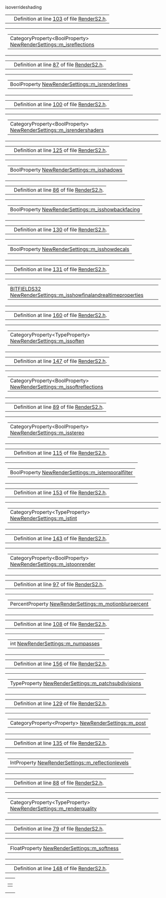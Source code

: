 isoverrideshading</a></td>
</tr>
</tbody>
</table></td>
</tr>
</tbody>
</table>

|  |  |
|----|----|
|   | Definition at line <a href="RenderS2_8h-source.md#l00103" class="el">103</a> of file <a href="RenderS2_8h-source.md" class="el">RenderS2.h</a>. |

<span id="d3f7ca39fb3d1f269f285ead9b538fec" class="anchor"></span>

<table class="mdTable" data-cellpadding="2" data-cellspacing="0">
<colgroup>
<col style="width: 100%" />
</colgroup>
<tbody>
<tr>
<td class="mdRow"><table data-cellpadding="0" data-cellspacing="0" data-border="0">
<tbody>
<tr>
<td class="md" data-nowrap="" data-valign="top">CategoryProperty&lt;BoolProperty&gt; <a href="classNewRenderSettings.md#d3f7ca39fb3d1f269f285ead9b538fec" class="el">NewRenderSettings::m_isreflections</a></td>
</tr>
</tbody>
</table></td>
</tr>
</tbody>
</table>

|  |  |
|----|----|
|   | Definition at line <a href="RenderS2_8h-source.md#l00087" class="el">87</a> of file <a href="RenderS2_8h-source.md" class="el">RenderS2.h</a>. |

<span id="bc6259fe76e7190830931b8b5941ff82" class="anchor"></span>

<table class="mdTable" data-cellpadding="2" data-cellspacing="0">
<colgroup>
<col style="width: 100%" />
</colgroup>
<tbody>
<tr>
<td class="mdRow"><table data-cellpadding="0" data-cellspacing="0" data-border="0">
<tbody>
<tr>
<td class="md" data-nowrap="" data-valign="top">BoolProperty <a href="classNewRenderSettings.md#bc6259fe76e7190830931b8b5941ff82" class="el">NewRenderSettings::m_isrenderlines</a></td>
</tr>
</tbody>
</table></td>
</tr>
</tbody>
</table>

|  |  |
|----|----|
|   | Definition at line <a href="RenderS2_8h-source.md#l00100" class="el">100</a> of file <a href="RenderS2_8h-source.md" class="el">RenderS2.h</a>. |

<span id="4812cbdfaeec2b93ad88a46723c561ce" class="anchor"></span>

<table class="mdTable" data-cellpadding="2" data-cellspacing="0">
<colgroup>
<col style="width: 100%" />
</colgroup>
<tbody>
<tr>
<td class="mdRow"><table data-cellpadding="0" data-cellspacing="0" data-border="0">
<tbody>
<tr>
<td class="md" data-nowrap="" data-valign="top">CategoryProperty&lt;BoolProperty&gt; <a href="classNewRenderSettings.md#4812cbdfaeec2b93ad88a46723c561ce" class="el">NewRenderSettings::m_isrendershaders</a></td>
</tr>
</tbody>
</table></td>
</tr>
</tbody>
</table>

|  |  |
|----|----|
|   | Definition at line <a href="RenderS2_8h-source.md#l00125" class="el">125</a> of file <a href="RenderS2_8h-source.md" class="el">RenderS2.h</a>. |

<span id="14415c257af54c1feef08309f610f28d" class="anchor"></span>

<table class="mdTable" data-cellpadding="2" data-cellspacing="0">
<colgroup>
<col style="width: 100%" />
</colgroup>
<tbody>
<tr>
<td class="mdRow"><table data-cellpadding="0" data-cellspacing="0" data-border="0">
<tbody>
<tr>
<td class="md" data-nowrap="" data-valign="top">BoolProperty <a href="classNewRenderSettings.md#14415c257af54c1feef08309f610f28d" class="el">NewRenderSettings::m_isshadows</a></td>
</tr>
</tbody>
</table></td>
</tr>
</tbody>
</table>

|  |  |
|----|----|
|   | Definition at line <a href="RenderS2_8h-source.md#l00086" class="el">86</a> of file <a href="RenderS2_8h-source.md" class="el">RenderS2.h</a>. |

<span id="90e4e123de07d68284876c5d59750880" class="anchor"></span>

<table class="mdTable" data-cellpadding="2" data-cellspacing="0">
<colgroup>
<col style="width: 100%" />
</colgroup>
<tbody>
<tr>
<td class="mdRow"><table data-cellpadding="0" data-cellspacing="0" data-border="0">
<tbody>
<tr>
<td class="md" data-nowrap="" data-valign="top">BoolProperty <a href="classNewRenderSettings.md#90e4e123de07d68284876c5d59750880" class="el">NewRenderSettings::m_isshowbackfacing</a></td>
</tr>
</tbody>
</table></td>
</tr>
</tbody>
</table>

|  |  |
|----|----|
|   | Definition at line <a href="RenderS2_8h-source.md#l00130" class="el">130</a> of file <a href="RenderS2_8h-source.md" class="el">RenderS2.h</a>. |

<span id="6b1f73046ce205d41d1870535cf7d547" class="anchor"></span>

<table class="mdTable" data-cellpadding="2" data-cellspacing="0">
<colgroup>
<col style="width: 100%" />
</colgroup>
<tbody>
<tr>
<td class="mdRow"><table data-cellpadding="0" data-cellspacing="0" data-border="0">
<tbody>
<tr>
<td class="md" data-nowrap="" data-valign="top">BoolProperty <a href="classNewRenderSettings.md#6b1f73046ce205d41d1870535cf7d547" class="el">NewRenderSettings::m_isshowdecals</a></td>
</tr>
</tbody>
</table></td>
</tr>
</tbody>
</table>

|  |  |
|----|----|
|   | Definition at line <a href="RenderS2_8h-source.md#l00131" class="el">131</a> of file <a href="RenderS2_8h-source.md" class="el">RenderS2.h</a>. |

<span id="17b7fedb74168592368baa23eb26682d" class="anchor"></span>

<table class="mdTable" data-cellpadding="2" data-cellspacing="0">
<colgroup>
<col style="width: 100%" />
</colgroup>
<tbody>
<tr>
<td class="mdRow"><table data-cellpadding="0" data-cellspacing="0" data-border="0">
<tbody>
<tr>
<td class="md" data-nowrap="" data-valign="top"><a href="DataType_8h.md#380f82d4e599453c47d120058bd9f412" class="el">BITFIELDS32</a> <a href="classNewRenderSettings.md#17b7fedb74168592368baa23eb26682d" class="el">NewRenderSettings::m_isshowfinalandrealtimeproperties</a></td>
</tr>
</tbody>
</table></td>
</tr>
</tbody>
</table>

|  |  |
|----|----|
|   | Definition at line <a href="RenderS2_8h-source.md#l00160" class="el">160</a> of file <a href="RenderS2_8h-source.md" class="el">RenderS2.h</a>. |

<span id="ba04352cdd8bf9180016d044a40641cb" class="anchor"></span>

<table class="mdTable" data-cellpadding="2" data-cellspacing="0">
<colgroup>
<col style="width: 100%" />
</colgroup>
<tbody>
<tr>
<td class="mdRow"><table data-cellpadding="0" data-cellspacing="0" data-border="0">
<tbody>
<tr>
<td class="md" data-nowrap="" data-valign="top">CategoryProperty&lt;TypeProperty&gt; <a href="classNewRenderSettings.md#ba04352cdd8bf9180016d044a40641cb" class="el">NewRenderSettings::m_issoften</a></td>
</tr>
</tbody>
</table></td>
</tr>
</tbody>
</table>

|  |  |
|----|----|
|   | Definition at line <a href="RenderS2_8h-source.md#l00147" class="el">147</a> of file <a href="RenderS2_8h-source.md" class="el">RenderS2.h</a>. |

<span id="16a49425a7e1527eec89ae065bbacf7d" class="anchor"></span>

<table class="mdTable" data-cellpadding="2" data-cellspacing="0">
<colgroup>
<col style="width: 100%" />
</colgroup>
<tbody>
<tr>
<td class="mdRow"><table data-cellpadding="0" data-cellspacing="0" data-border="0">
<tbody>
<tr>
<td class="md" data-nowrap="" data-valign="top">CategoryProperty&lt;BoolProperty&gt; <a href="classNewRenderSettings.md#16a49425a7e1527eec89ae065bbacf7d" class="el">NewRenderSettings::m_issoftreflections</a></td>
</tr>
</tbody>
</table></td>
</tr>
</tbody>
</table>

|  |  |
|----|----|
|   | Definition at line <a href="RenderS2_8h-source.md#l00089" class="el">89</a> of file <a href="RenderS2_8h-source.md" class="el">RenderS2.h</a>. |

<span id="588c2155b06e13f36d71c57a6c19a6ee" class="anchor"></span>

<table class="mdTable" data-cellpadding="2" data-cellspacing="0">
<colgroup>
<col style="width: 100%" />
</colgroup>
<tbody>
<tr>
<td class="mdRow"><table data-cellpadding="0" data-cellspacing="0" data-border="0">
<tbody>
<tr>
<td class="md" data-nowrap="" data-valign="top">CategoryProperty&lt;BoolProperty&gt; <a href="classNewRenderSettings.md#588c2155b06e13f36d71c57a6c19a6ee" class="el">NewRenderSettings::m_isstereo</a></td>
</tr>
</tbody>
</table></td>
</tr>
</tbody>
</table>

|  |  |
|----|----|
|   | Definition at line <a href="RenderS2_8h-source.md#l00115" class="el">115</a> of file <a href="RenderS2_8h-source.md" class="el">RenderS2.h</a>. |

<span id="99cc32bc92c606d8cee365e078d774ff" class="anchor"></span>

<table class="mdTable" data-cellpadding="2" data-cellspacing="0">
<colgroup>
<col style="width: 100%" />
</colgroup>
<tbody>
<tr>
<td class="mdRow"><table data-cellpadding="0" data-cellspacing="0" data-border="0">
<tbody>
<tr>
<td class="md" data-nowrap="" data-valign="top">BoolProperty <a href="classNewRenderSettings.md#99cc32bc92c606d8cee365e078d774ff" class="el">NewRenderSettings::m_istemporalfilter</a></td>
</tr>
</tbody>
</table></td>
</tr>
</tbody>
</table>

|  |  |
|----|----|
|   | Definition at line <a href="RenderS2_8h-source.md#l00153" class="el">153</a> of file <a href="RenderS2_8h-source.md" class="el">RenderS2.h</a>. |

<span id="adb8464e48fba082d2b31c11b72b98df" class="anchor"></span>

<table class="mdTable" data-cellpadding="2" data-cellspacing="0">
<colgroup>
<col style="width: 100%" />
</colgroup>
<tbody>
<tr>
<td class="mdRow"><table data-cellpadding="0" data-cellspacing="0" data-border="0">
<tbody>
<tr>
<td class="md" data-nowrap="" data-valign="top">CategoryProperty&lt;TypeProperty&gt; <a href="classNewRenderSettings.md#adb8464e48fba082d2b31c11b72b98df" class="el">NewRenderSettings::m_istint</a></td>
</tr>
</tbody>
</table></td>
</tr>
</tbody>
</table>

|  |  |
|----|----|
|   | Definition at line <a href="RenderS2_8h-source.md#l00143" class="el">143</a> of file <a href="RenderS2_8h-source.md" class="el">RenderS2.h</a>. |

<span id="8239cca760b2d48afd9a497801fdd32c" class="anchor"></span>

<table class="mdTable" data-cellpadding="2" data-cellspacing="0">
<colgroup>
<col style="width: 100%" />
</colgroup>
<tbody>
<tr>
<td class="mdRow"><table data-cellpadding="0" data-cellspacing="0" data-border="0">
<tbody>
<tr>
<td class="md" data-nowrap="" data-valign="top">CategoryProperty&lt;BoolProperty&gt; <a href="classNewRenderSettings.md#8239cca760b2d48afd9a497801fdd32c" class="el">NewRenderSettings::m_istoonrender</a></td>
</tr>
</tbody>
</table></td>
</tr>
</tbody>
</table>

|  |  |
|----|----|
|   | Definition at line <a href="RenderS2_8h-source.md#l00097" class="el">97</a> of file <a href="RenderS2_8h-source.md" class="el">RenderS2.h</a>. |

<span id="d5422f4d9703d42384e4f1f9dbd5ca13" class="anchor"></span>

<table class="mdTable" data-cellpadding="2" data-cellspacing="0">
<colgroup>
<col style="width: 100%" />
</colgroup>
<tbody>
<tr>
<td class="mdRow"><table data-cellpadding="0" data-cellspacing="0" data-border="0">
<tbody>
<tr>
<td class="md" data-nowrap="" data-valign="top">PercentProperty <a href="classNewRenderSettings.md#d5422f4d9703d42384e4f1f9dbd5ca13" class="el">NewRenderSettings::m_motionblurpercent</a></td>
</tr>
</tbody>
</table></td>
</tr>
</tbody>
</table>

|  |  |
|----|----|
|   | Definition at line <a href="RenderS2_8h-source.md#l00108" class="el">108</a> of file <a href="RenderS2_8h-source.md" class="el">RenderS2.h</a>. |

<span id="74b2c3f1b500a830b293b5fb9749f60e" class="anchor"></span>

<table class="mdTable" data-cellpadding="2" data-cellspacing="0">
<colgroup>
<col style="width: 100%" />
</colgroup>
<tbody>
<tr>
<td class="mdRow"><table data-cellpadding="0" data-cellspacing="0" data-border="0">
<tbody>
<tr>
<td class="md" data-nowrap="" data-valign="top">int <a href="classNewRenderSettings.md#74b2c3f1b500a830b293b5fb9749f60e" class="el">NewRenderSettings::m_numpasses</a></td>
</tr>
</tbody>
</table></td>
</tr>
</tbody>
</table>

|  |  |
|----|----|
|   | Definition at line <a href="RenderS2_8h-source.md#l00156" class="el">156</a> of file <a href="RenderS2_8h-source.md" class="el">RenderS2.h</a>. |

<span id="a741646c6fae2c5054856992b51c9b12" class="anchor"></span>

<table class="mdTable" data-cellpadding="2" data-cellspacing="0">
<colgroup>
<col style="width: 100%" />
</colgroup>
<tbody>
<tr>
<td class="mdRow"><table data-cellpadding="0" data-cellspacing="0" data-border="0">
<tbody>
<tr>
<td class="md" data-nowrap="" data-valign="top">TypeProperty <a href="classNewRenderSettings.md#a741646c6fae2c5054856992b51c9b12" class="el">NewRenderSettings::m_patchsubdivisions</a></td>
</tr>
</tbody>
</table></td>
</tr>
</tbody>
</table>

|  |  |
|----|----|
|   | Definition at line <a href="RenderS2_8h-source.md#l00129" class="el">129</a> of file <a href="RenderS2_8h-source.md" class="el">RenderS2.h</a>. |

<span id="b868cf639761a3cadc02d8807bf6f87f" class="anchor"></span>

<table class="mdTable" data-cellpadding="2" data-cellspacing="0">
<colgroup>
<col style="width: 100%" />
</colgroup>
<tbody>
<tr>
<td class="mdRow"><table data-cellpadding="0" data-cellspacing="0" data-border="0">
<tbody>
<tr>
<td class="md" data-nowrap="" data-valign="top">CategoryProperty&lt;Property&gt; <a href="classNewRenderSettings.md#b868cf639761a3cadc02d8807bf6f87f" class="el">NewRenderSettings::m_post</a></td>
</tr>
</tbody>
</table></td>
</tr>
</tbody>
</table>

|  |  |
|----|----|
|   | Definition at line <a href="RenderS2_8h-source.md#l00135" class="el">135</a> of file <a href="RenderS2_8h-source.md" class="el">RenderS2.h</a>. |

<span id="b319d40f64a22ee52deaff0abcd30376" class="anchor"></span>

<table class="mdTable" data-cellpadding="2" data-cellspacing="0">
<colgroup>
<col style="width: 100%" />
</colgroup>
<tbody>
<tr>
<td class="mdRow"><table data-cellpadding="0" data-cellspacing="0" data-border="0">
<tbody>
<tr>
<td class="md" data-nowrap="" data-valign="top">IntProperty <a href="classNewRenderSettings.md#b319d40f64a22ee52deaff0abcd30376" class="el">NewRenderSettings::m_reflectionlevels</a></td>
</tr>
</tbody>
</table></td>
</tr>
</tbody>
</table>

|  |  |
|----|----|
|   | Definition at line <a href="RenderS2_8h-source.md#l00088" class="el">88</a> of file <a href="RenderS2_8h-source.md" class="el">RenderS2.h</a>. |

<span id="b58e73fcedfaeb05d90201927c544b60" class="anchor"></span>

<table class="mdTable" data-cellpadding="2" data-cellspacing="0">
<colgroup>
<col style="width: 100%" />
</colgroup>
<tbody>
<tr>
<td class="mdRow"><table data-cellpadding="0" data-cellspacing="0" data-border="0">
<tbody>
<tr>
<td class="md" data-nowrap="" data-valign="top">CategoryProperty&lt;TypeProperty&gt; <a href="classNewRenderSettings.md#b58e73fcedfaeb05d90201927c544b60" class="el">NewRenderSettings::m_renderquality</a></td>
</tr>
</tbody>
</table></td>
</tr>
</tbody>
</table>

|  |  |
|----|----|
|   | Definition at line <a href="RenderS2_8h-source.md#l00079" class="el">79</a> of file <a href="RenderS2_8h-source.md" class="el">RenderS2.h</a>. |

<span id="a84765bf860379550386fe43fddccfb1" class="anchor"></span>

<table class="mdTable" data-cellpadding="2" data-cellspacing="0">
<colgroup>
<col style="width: 100%" />
</colgroup>
<tbody>
<tr>
<td class="mdRow"><table data-cellpadding="0" data-cellspacing="0" data-border="0">
<tbody>
<tr>
<td class="md" data-nowrap="" data-valign="top">FloatProperty <a href="classNewRenderSettings.md#a84765bf860379550386fe43fddccfb1" class="el">NewRenderSettings::m_softness</a></td>
</tr>
</tbody>
</table></td>
</tr>
</tbody>
</table>

|  |  |
|----|----|
|   | Definition at line <a href="RenderS2_8h-source.md#l00148" class="el">148</a> of file <a href="RenderS2_8h-source.md" class="el">RenderS2.h</a>. |

<span id="945f29df43137f7bf667c25039fdf3f3" class="anchor"></span>

<table class="mdTable" data-cellpadding="2" data-cellspacing="0">
<colgroup>
<col style="width: 100%" />
</colgroup>
<tbody>
<tr>
<td class="mdRow"><table data-cellpadding="0" data-cellspacing="0" data-border="0">
<tbody>
<tr>
<td class="md" data-nowrap="" data-val